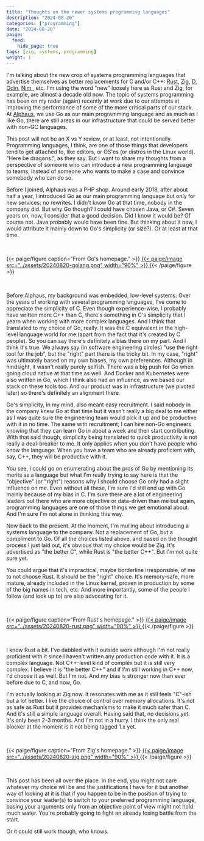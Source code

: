 ```yaml
---
title: "Thoughts on the newer systems programming languages"
description: "2024-08-20"
categories: ["programming"]
date: "2024-08-20"
paige:
  feed:
    hide_page: true
tags: [zig, systems, programming]
weight: 1
---
```


I'm talking about the new crop of systems programming languages that advertise themselves as better replacements for C and/or C++: [Rust](https://www.rust-lang.org/), [Zig](https://ziglang.org/), [D](https://dlang.org/), [Odin](https://odin-lang.org/), [ Nim ](https://nim-lang.org/), etc. I'm using the word "new" loosely here as Rust and Zig, for example, are almost a decade old now. The topic of systems programming has been on my radar (again) recently at work due to our attempts at improving the performance of some of the more critical parts of our stack. At [Alphaus](https://www.alphaus.cloud/), we use Go as our main programming language and as much as I like Go, there are still areas in our infrastructure that could be served better with non-GC languages.

This post will not be an X vs Y review, or at least, not intentionally. Programming languages, I think, are one of those things that developers tend to get attached to, like editors, or OS'es (or distros in the Linux world). "Here be dragons.", as they say. But I want to share my thoughts from a perspective of someone who can introduce a new programming language to teams, instead of someone who wants to make a case and convince somebody who can do so.

Before I joined, Alphaus was a PHP shop. Around early 2018, after about half a year, I introduced Go as our main programming language but only for new services; no rewrites. I didn't know Go at that time, nobody in the company did. But why Go though? I could have chosen Java, or C#. Seven years on, now, I consider that a good decision. Did I know it would be? Of course not. Java probably would have been fine. But thinking about it now, I would attribute it mainly down to Go's simplicity (or size?). Or at least at that time.

<br>

{{< paige/figure caption="From Go's homepage." >}}
<a href="https://go.dev/">
{{< paige/image src="../assets/20240820-golang.png" width="90%" >}}
</a>
{{< /paige/figure >}}

<br>

Before Alphaus, my background was embedded, low-level systems. Over the years of working with several programming languages, I've come to appreciate the simplicity of C. Even though experience-wise, I probably have written more C++ than C, there's something in C's simplicity that I yearn when working with more complex languages. And I think that translated to my choice of Go, really. It was the C equivalent in the high-level language world for me (apart from the fact that it's created by C people). So you can say there's definitely a bias there on my part. And I think it's true. We always say (in software engineering circles) "use the right tool for the job", but the "right" part there is the tricky bit. In my case, "right" was ultimately based on my own biases, my own preferences. Although in hindsight, it wasn't really purely selfish. There was a big push for Go when going cloud native at that time as well. And Docker and Kubernetes were also written in Go, which I think also had an influence, as we based our stack on these tools too. And our product was in infrastructure (we pivoted later) so there's definitely an alignment there.

Go's simplicity, in my mind, also meant easy recruitment. I said nobody in the company knew Go at that time but it wasn't really a big deal to me either as I was quite sure the engineering team would pick it up and be productive with it in no time. The same with recruitment; I can hire non-Go engineers knowing that they can learn Go in about a week and then start contributing. With that said though, simplicity being translated to quick productivity is not really a deal-breaker to me. It only applies when you don't have people who know the language. When you have a team who are already proficient with, say, C++, they will be productive with it.

You see, I could go on enumerating about the pros of Go by mentioning its merits as a language but what I'm really trying to say here is that the "objective" (or "right") reasons why I should choose Go only had a slight influence on me. Even without all these, I'm sure I'd still end up with Go mainly because of my bias in C. I'm sure there are a lot of engineering leaders out there who are more objective or data-driven than me but again, programming languages are one of those things we get emotional about. And I'm sure I'm not alone in thinking this way.

Now back to the present. At the moment, I'm mulling about introducing a systems language to the company. Not a replacement of Go, but a compliment to Go. Of all the choices listed above, and based on the thought process I just laid out, it's obvious that my choice would be Zig. It's advertised as "the better C", while Rust is "the better C++". But I'm not quite sure yet.

You could argue that it's impractical, maybe borderline irresponsible, of me to not choose Rust. It should be the "right" choice. It's memory-safe, more mature, already included in the Linux kernel, proven in production by some of the big names in tech, etc. And more importantly, some of the people I follow (and look up to) are also advocating for it.

<br>

{{< paige/figure caption="From Rust's homepage." >}}
<a href="https://www.rust-lang.org/">
{{< paige/image src="../assets/20240820-rust.png" width="90%" >}}
</a>
{{< /paige/figure >}}

<br>

I know Rust a bit. I've dabbled with it outside work although I'm not really proficient with it since I haven't written any production code with it. It is a complex language. Not C++-level kind of complex but it is still very complex. I believe it is "the better C++" and if I'm still working in C++ now, I'd choose it as well. But I'm not. And my bias is stronger now than ever before due to C, and now, Go.

I'm actually looking at Zig now. It resonates with me as it still feels "C"-ish but a lot better. I like the choice of control over memory allocations. It's not as safe as Rust but it provides mechanisms to make it much safer than C. And it's still a simple language overall. Having said that, no decisions yet. It's only been 2-3 months. And I'm not in a hurry. I think the only real blocker at the moment is it not being tagged 1.x yet.

<br>

{{< paige/figure caption="From Zig's homepage." >}}
<a href="https://ziglang.org/">
{{< paige/image src="../assets/20240820-zig.png" width="90%" >}}
</a>
{{< /paige/figure >}}

<br>

This post has been all over the place. In the end, you might not care whatever my choice will be and the justifications I have for it but another way of looking at it is that if you happen to be in the position of trying to convince your leader(s) to switch to your preferred programming language, basing your arguments only from an objective point of view might not hold much water. You're probably going to fight an already losing battle from the start.

Or it could still work though, who knows.

<br>
